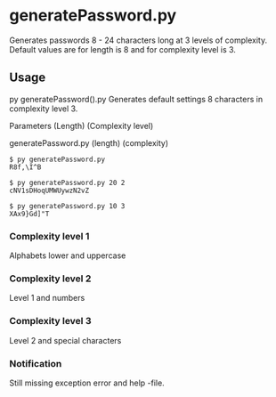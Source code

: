 # generatePassword.py
Generates passwords 8 - 24 characters long at 3 levels of complexity. Default values are for length is 8 and for complexity level is 3.

## Usage
py generatePassword().py
Generates default settings 8 characters in complexity level 3.

Parameters (Length) (Complexity level)

generatePassword.py (length) (complexity)
```console
$ py generatePassword.py
R8f,\I^B

$ py generatePassword.py 20 2
cNV1sDHoqUMWUywzN2vZ

$ py generatePassword.py 10 3
XAx9}Gd]"T
```

### Complexity level 1
Alphabets lower and uppercase

### Complexity level 2
Level 1 and numbers

### Complexity level 3
Level 2 and special characters

### Notification
Still missing exception error and help -file.




